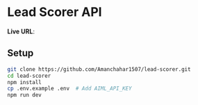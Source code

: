 # Lead Scorer API

**Live URL**:

## Setup
```bash
git clone https://github.com/Amanchahar1507/lead-scorer.git
cd lead-scorer
npm install
cp .env.example .env  # Add AIML_API_KEY
npm run dev